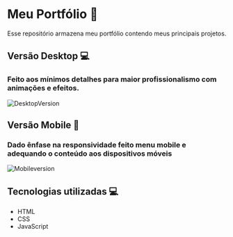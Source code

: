 # Meu Portfólio 📑

Esse repositório armazena meu portfólio contendo meus principais projetos.

## Versão Desktop 💻

### Feito aos mínimos detalhes para maior profissionalismo com animações e efeitos.

![DesktopVersion](https://github.com/Daniel-Possamai/portfolioDeDanielPossamai/assets/157435189/c6d9b344-00e3-43b6-93e4-409f92d906c5)

## Versão Mobile 📱

### Dado ênfase na responsividade feito menu mobile e adequando o conteúdo aos dispositivos móveis

![Mobileversion](https://github.com/Daniel-Possamai/portfolioDeDanielPossamai/assets/157435189/b4f6776e-965a-4a85-9c88-fb85c84c1b4f)


## Tecnologias utilizadas 💻

* HTML 
* CSS
* JavaScript
